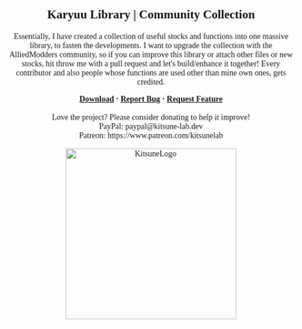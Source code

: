 <font face = "Trebuchet MS">
<div align="center">
    <h2 align="center">Karyuu Library | Community Collection
</h2>
    <p align="center">Essentially, I have created a collection of useful stocks and functions into one massive library, to fasten the developments.
        I want to upgrade the collection with the AlliedModders community, so if you can improve this library or attach other files or new stocks,
        hit throw me with a pull request and let's build/enhance it together! Every contributor and also people whose functions are used other than
        mine own ones, gets credited.</p>
    <b>
        <a href="https://github.com/K4ryuu/Karyuu-Library/releases">Download</a>
        ·
        <a href="https://github.com/K4ryuu/Karyuu-Library/issues">Report Bug</a>
        ·
        <a href="https://github.com/K4ryuu/Karyuu-Library/issues">Request Feature</a>
    </b>
    <br/> <br/>
    Love the project? Please consider donating to help it improve!<br/>
    PayPal: paypal@kitsune-lab.dev<br/>
    Patreon: https://www.patreon.com/kitsunelab
</div>

<p align="center">
    <img width="300px" href="https://github.com/Kitsune-Lab" src="https://kitsune-lab.dev/storage/images/kl-logo.webp" align="center" alt="KitsuneLogo"/>
</p>

</font>
